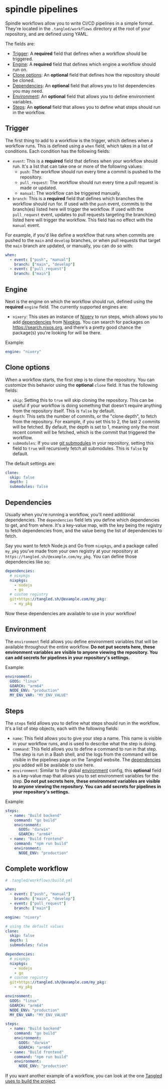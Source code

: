 # spindle pipelines

Spindle workflows allow you to write CI/CD pipelines in a simple format. They're located in the `.tangled/workflows` directory at the root of your repository, and are defined using YAML.

The fields are:

- [Trigger](#trigger): A **required** field that defines when a workflow should be triggered.
- [Engine](#engine): A **required** field that defines which engine a workflow should run on.
- [Clone options](#clone-options): An **optional** field that defines how the repository should be cloned.
- [Dependencies](#dependencies): An **optional** field that allows you to list dependencies you may need.
- [Environment](#environment): An **optional** field that allows you to define environment variables.
- [Steps](#steps): An **optional** field that allows you to define what steps should run in the workflow.

## Trigger

The first thing to add to a workflow is the trigger, which defines when a workflow runs. This is defined using a `when` field, which takes in a list of conditions. Each condition has the following fields:

- `event`: This is a **required** field that defines when your workflow should run. It's a list that can take one or more of the following values:
  - `push`: The workflow should run every time a commit is pushed to the repository.
  - `pull_request`: The workflow should run every time a pull request is made or updated.
  - `manual`: The workflow can be triggered manually.
- `branch`: This is a **required** field that defines which branches the workflow should run for. If used with the `push` event, commits to the branch(es) listed here will trigger the workflow. If used with the `pull_request` event, updates to pull requests targeting the branch(es) listed here will trigger the workflow. This field has no effect with the `manual` event.

For example, if you'd like define a workflow that runs when commits are pushed to the `main` and `develop` branches, or when pull requests that target the `main` branch are updated, or manually, you can do so with:

```yaml
when:
  - event: ["push", "manual"]
    branch: ["main", "develop"]
  - event: ["pull_request"]
    branch: ["main"]
```

## Engine

Next is the engine on which the workflow should run, defined using the **required** `engine` field. The currently supported engines are:

- `nixery`: This uses an instance of [Nixery](https://nixery.dev) to run steps, which allows you to add [dependencies](#dependencies) from [Nixpkgs](https://github.com/NixOS/nixpkgs). You can search for packages on https://search.nixos.org, and there's a pretty good chance the package(s) you're looking for will be there.

Example:

```yaml
engine: "nixery"
```

## Clone options

When a workflow starts, the first step is to clone the repository. You can customize this behavior using the **optional** `clone` field. It has the following fields:

- `skip`: Setting this to `true` will skip cloning the repository. This can be useful if your workflow is doing something that doesn't require anything from the repository itself. This is `false` by default.
- `depth`: This sets the number of commits, or the "clone depth", to fetch from the repository. For example, if you set this to 2, the last 2 commits will be fetched. By default, the depth is set to 1, meaning only the most recent commit will be fetched, which is the commit that triggered the workflow.
- `submodules`: If you use [git submodules](https://git-scm.com/book/en/v2/Git-Tools-Submodules) in your repository, setting this field to `true` will recursively fetch all submodules. This is `false` by default.

The default settings are:

```yaml
clone:
  skip: false
  depth: 1
  submodules: false
```

## Dependencies

Usually when you're running a workflow, you'll need additional dependencies. The `dependencies` field lets you define which dependencies to get, and from where. It's a key-value map, with the key being the registry to fetch dependencies from, and the value being the list of dependencies to fetch.

Say you want to fetch Node.js and Go from `nixpkgs`, and a package called `my_pkg` you've made from your own registry at your repository at `https://tangled.sh/@example.com/my_pkg`. You can define those dependencies like so:

```yaml
dependencies:
  # nixpkgs
  nixpkgs:
    - nodejs
    - go
  # custom registry
  git+https://tangled.sh/@example.com/my_pkg:
    - my_pkg
```

Now these dependencies are available to use in your workflow!

## Environment

The `environment` field allows you define environment variables that will be available throughout the entire workflow. **Do not put secrets here, these environment variables are visible to anyone viewing the repository. You can add secrets for pipelines in your repository's settings.**

Example:

```yaml
environment:
  GOOS: "linux"
  GOARCH: "arm64"
  NODE_ENV: "production"
  MY_ENV_VAR: "MY_ENV_VALUE"
```

## Steps

The `steps` field allows you to define what steps should run in the workflow. It's a list of step objects, each with the following fields:

- `name`: This field allows you to give your step a name. This name is visible in your workflow runs, and is used to describe what the step is doing.
- `command`: This field allows you to define a command to run in that step. The step is run in a Bash shell, and the logs from the command will be visible in the pipelines page on the Tangled website. The [dependencies](#dependencies) you added will be available to use here.
- `environment`: Similar to the global [environment](#environment) config, this **optional** field is a key-value map that allows you to set environment variables for the step. **Do not put secrets here, these environment variables are visible to anyone viewing the repository. You can add secrets for pipelines in your repository's settings.**

Example:

```yaml
steps:
  - name: "Build backend"
    command: "go build"
    environment:
      GOOS: "darwin"
      GOARCH: "arm64"
  - name: "Build frontend"
    command: "npm run build"
    environment:
      NODE_ENV: "production"
```

## Complete workflow

```yaml
# .tangled/workflows/build.yml

when:
  - event: ["push", "manual"]
    branch: ["main", "develop"]
  - event: ["pull_request"]
    branch: ["main"]

engine: "nixery"

# using the default values
clone:
  skip: false
  depth: 1
  submodules: false

dependencies:
  # nixpkgs
  nixpkgs:
    - nodejs
    - go
  # custom registry
  git+https://tangled.sh/@example.com/my_pkg:
    - my_pkg

environment:
  GOOS: "linux"
  GOARCH: "arm64"
  NODE_ENV: "production"
  MY_ENV_VAR: "MY_ENV_VALUE"

steps:
  - name: "Build backend"
    command: "go build"
    environment:
      GOOS: "darwin"
      GOARCH: "arm64"
  - name: "Build frontend"
    command: "npm run build"
    environment:
      NODE_ENV: "production"
```

If you want another example of a workflow, you can look at the one [Tangled uses to build the project](https://tangled.sh/@tangled.sh/core/blob/master/.tangled/workflows/build.yml).
